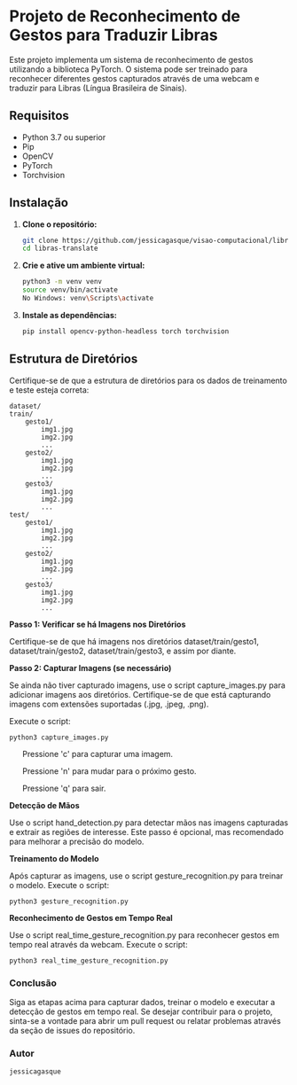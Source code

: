 # Projeto de Reconhecimento de Gestos para Traduzir Libras

Este projeto implementa um sistema de reconhecimento de gestos utilizando a biblioteca PyTorch. O sistema pode ser treinado para reconhecer diferentes gestos capturados através de uma webcam e traduzir para Libras (Língua Brasileira de Sinais).

## Requisitos

- Python 3.7 ou superior
- Pip
- OpenCV
- PyTorch
- Torchvision

## Instalação

1. **Clone o repositório:**

    ```sh
    git clone https://github.com/jessicagasque/visao-computacional/libras-translate.git
    cd libras-translate
    ```

2. **Crie e ative um ambiente virtual:**

    ```sh
    python3 -m venv venv
    source venv/bin/activate  
    No Windows: venv\Scripts\activate
    ```

3. **Instale as dependências:**

    ```sh
    pip install opencv-python-headless torch torchvision
    ```

## Estrutura de Diretórios

Certifique-se de que a estrutura de diretórios para os dados de treinamento e teste esteja correta:


    dataset/
    train/
        gesto1/
            img1.jpg
            img2.jpg
            ...
        gesto2/
            img1.jpg
            img2.jpg
            ...
        gesto3/
            img1.jpg
            img2.jpg
            ...
    test/
        gesto1/
            img1.jpg
            img2.jpg
            ...
        gesto2/
            img1.jpg
            img2.jpg
            ...
        gesto3/
            img1.jpg
            img2.jpg
            ...
    
**Passo 1: Verificar se há Imagens nos Diretórios**

Certifique-se de que há imagens nos diretórios dataset/train/gesto1, dataset/train/gesto2, dataset/train/gesto3, e assim por diante.

**Passo 2: Capturar Imagens (se necessário)**

Se ainda não tiver capturado imagens, use o script capture_images.py para adicionar imagens aos diretórios. Certifique-se de que está capturando imagens com extensões suportadas (.jpg, .jpeg, .png).

Execute o script:

    python3 capture_images.py

<ul>Pressione 'c' para capturar uma imagem.</ul>
<ul>Pressione 'n' para mudar para o próximo gesto.</ul>
<ul>Pressione 'q' para sair.</ul>

**Detecção de Mãos**

Use o script hand_detection.py para detectar mãos nas imagens capturadas e extrair as regiões de interesse. Este passo é opcional, mas recomendado para melhorar a precisão do modelo.

**Treinamento do Modelo**

Após capturar as imagens, use o script gesture_recognition.py para treinar o modelo.
Execute o script:

    python3 gesture_recognition.py

**Reconhecimento de Gestos em Tempo Real**

Use o script real_time_gesture_recognition.py para reconhecer gestos em tempo real através da webcam.
Execute o script:

    
    python3 real_time_gesture_recognition.py
    
### Conclusão

Siga as etapas acima para capturar dados, treinar o modelo e executar a detecção de gestos em tempo real. 
Se desejar contribuir para o projeto, sinta-se a vontade para abrir um pull request ou relatar problemas através da seção de issues do repositório.

### Autor

    jessicagasque


